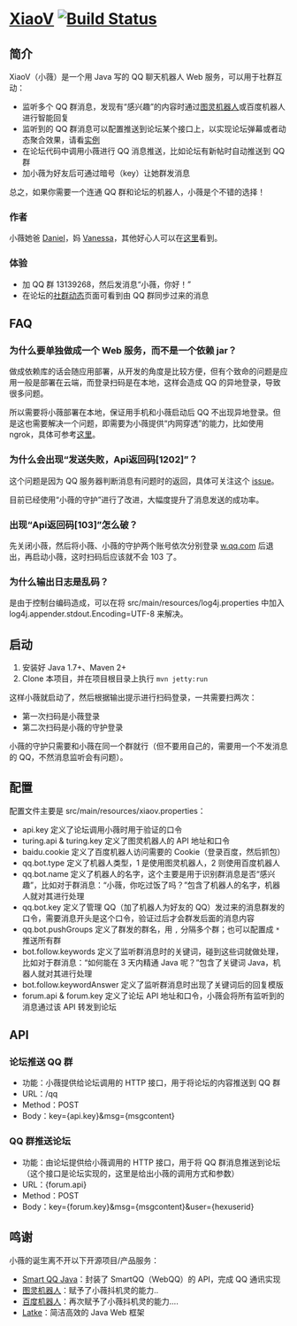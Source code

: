 # [XiaoV](https://github.com/b3log/xiaov) [![Build Status](https://img.shields.io/travis/b3log/xiaov.svg?style=flat)](https://travis-ci.org/b3log/xiaov)

## 简介

XiaoV（小薇）是一个用 Java 写的 QQ 聊天机器人 Web 服务，可以用于社群互动：

* 监听多个 QQ 群消息，发现有“感兴趣”的内容时通过[图灵机器人](http://www.tuling123.com)或百度机器人进行智能回复
* 监听到的 QQ 群消息可以配置推送到论坛某个接口上，以实现论坛弹幕或者动态聚合效果，请看[实例](https://hacpai.com/community)
* 在论坛代码中调用小薇进行 QQ 消息推送，比如论坛有新帖时自动推送到 QQ 群
* 加小薇为好友后可通过暗号（key）让她群发消息

总之，如果你需要一个连通 QQ 群和论坛的机器人，小薇是个不错的选择！

### 作者

小薇她爸 [Daniel](https://github.com/88250)，妈 [Vanessa](https://github.com/Vanessa)，其他好心人可以在[这里](https://github.com/b3log/xiaov/graphs/contributors)看到。

### 体验

* 加 QQ 群 13139268，然后发消息“小薇，你好！”
* 在论坛的[社群动态](https://hacpai.com/community)页面可看到由 QQ 群同步过来的消息

## FAQ

### 为什么要单独做成一个 Web 服务，而不是一个依赖 jar？
 
做成依赖库的话会随应用部署，从开发的角度是比较方便，但有个致命的问题是应用一般是部署在云端，而登录扫码是在本地，这样会造成 QQ 的异地登录，导致很多问题。

所以需要将小薇部署在本地，保证用手机和小薇启动后 QQ 不出现异地登录。但是这也需要解决一个问题，即需要为小薇提供“内网穿透”的能力，比如使用 ngrok，具体可参考[这里](https://hacpai.com/article/1458787368338)。

### 为什么会出现“发送失败，Api返回码[1202]”？

这个问题是因为 QQ 服务器判断消息有问题时的返回，具体可关注这个 [issue](https://github.com/ScienJus/smartqq/issues/11)。

目前已经使用“小薇的守护”进行了改进，大幅度提升了消息发送的成功率。

### 出现“Api返回码[103]”怎么破？

先关闭小薇，然后将小薇、小薇的守护两个账号依次分别登录 [w.qq.com](http://w.qq.com) 后退出，再启动小薇，这时扫码后应该就不会 103 了。

### 为什么输出日志是乱码？

是由于控制台编码造成，可以在将 src/main/resources/log4j.properties 中加入 log4j.appender.stdout.Encoding=UTF-8 来解决。

## 启动

1. 安装好 Java 1.7+、Maven 2+
2. Clone 本项目，并在项目根目录上执行 `mvn jetty:run`

这样小薇就启动了，然后根据输出提示进行扫码登录，一共需要扫两次：

* 第一次扫码是小薇登录
* 第二次扫码是小薇的守护登录

小薇的守护只需要和小薇在同一个群就行（但不要用自己的，需要用一个不发消息的 QQ，不然消息监听会有问题）。

## 配置

配置文件主要是 src/main/resources/xiaov.properties：

* api.key 定义了论坛调用小薇时用于验证的口令
* turing.api & turing.key 定义了图灵机器人的 API 地址和口令
* baidu.cookie 定义了百度机器人访问需要的 Cookie（登录百度，然后抓包）
* qq.bot.type 定义了机器人类型，1 是使用图灵机器人，2 则使用百度机器人
* qq.bot.name 定义了机器人的名字，这个主要是用于识别群消息是否“感兴趣”，比如对于群消息：“小薇，你吃过饭了吗？”包含了机器人的名字，机器人就对其进行处理
* qq.bot.key 定义了管理 QQ（加了机器人为好友的 QQ）发过来的消息群发的口令，需要消息开头是这个口令，验证过后才会群发后面的消息内容
* qq.bot.pushGroups 定义了群发的群名，用 `,` 分隔多个群；也可以配置成 `*` 推送所有群
* bot.follow.keywords 定义了监听群消息时的关键词，碰到这些词就做处理，比如对于群消息：“如何能在 3 天内精通 Java 呢？”包含了关键词 Java，机器人就对其进行处理
* bot.follow.keywordAnswer 定义了监听群消息时出现了关键词后的回复模版
* forum.api & forum.key 定义了论坛 API 地址和口令，小薇会将所有监听到的消息通过该 API 转发到论坛

## API

### 论坛推送 QQ 群

* 功能：小薇提供给论坛调用的 HTTP 接口，用于将论坛的内容推送到 QQ 群
* URL：/qq
* Method：POST
* Body：key={api.key}&msg={msgcontent}

### QQ 群推送论坛

* 功能：由论坛提供给小薇调用的 HTTP 接口，用于将 QQ 群消息推送到论坛（这个接口是论坛实现的，这里是给出小薇的调用方式和参数）
* URL：{forum.api}
* Method：POST
* Body：key={forum.key}&msg={msgcontent}&user={hexuserid}

## 鸣谢

小薇的诞生离不开以下开源项目/产品服务：

* [Smart QQ Java](https://github.com/ScienJus/smartqq)：封装了 SmartQQ（WebQQ）的 API，完成 QQ 通讯实现
* [图灵机器人](http://www.tuling123.com)：赋予了小薇抖机灵的能力..
* [百度机器人](https://baidu.com)：再次赋予了小薇抖机灵的能力....
* [Latke](https://github.com/b3log/latke)：简洁高效的 Java Web 框架 

